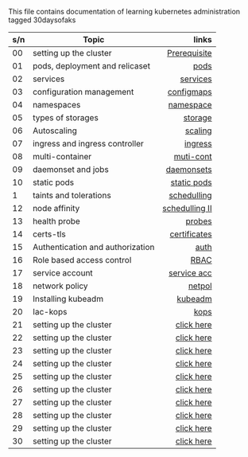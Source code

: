 This file contains documentation of learning kubernetes administration
tagged 30daysofaks


|s/n|Topic |links|
|:---|---|---:|
|00|setting up the cluster|[Prerequisite]()|
|01|pods, deployment and relicaset|[pods]()|
|02|services|[services]()|
|03|configuration management|[configmaps]()|
|04|namespaces|[namespace]()|
|05|types of storages|[storage]()|
|06|Autoscaling|[scaling]()|
|07|ingress and ingress controller|[ingress]()|
|08|multi-container |[muti-cont]()|
|09|daemonset and jobs|[daemonsets]()|
|10|static pods|[static pods]()|
|1|taints and tolerations|[schedulling]()|
|12|node affinity |[schedulling II]()|
|13|health probe|[probes]()|
|14|certs-tls|[certificates]()|
|15|Authentication and authorization|[auth]()|
|16|Role based access control|[RBAC]()|
|17|service account|[service acc]()|
|18|network policy|[netpol]()|
|19|Installing kubeadm|[kubeadm]()|
|20|Iac-kops|[kops]()|
|21|setting up the cluster|[click here]()|
|22|setting up the cluster|[click here]()|
|23|setting up the cluster|[click here]()|
|24|setting up the cluster|[click here]()|
|25|setting up the cluster|[click here]()|
|26|setting up the cluster|[click here]()|
|27|setting up the cluster|[click here]()|
|28|setting up the cluster|[click here]()|
|29|setting up the cluster|[click here]()|
|30|setting up the cluster|[click here]()|

